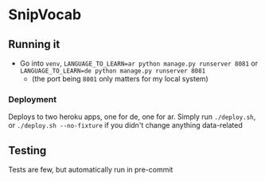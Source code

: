 # SnipVocab

## Running it

- Go into `venv`, `LANGUAGE_TO_LEARN=ar python manage.py runserver 8081` or `LANGUAGE_TO_LEARN=de python manage.py runserver 8081`
  - (the port being `8001` only matters for my local system)

### Deployment

Deploys to two heroku apps, one for de, one for ar. Simply run `./deploy.sh`, or `./deploy.sh --no-fixture` if you didn't change anything data-related

## Testing

Tests are few, but automatically run in pre-commit